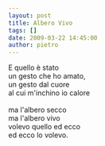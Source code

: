 ```yaml
---
layout: post
title: Albero Vivo
tags: []
date: 2009-03-22 14:45:00
author: pietro
---
```

E quello è stato<br/>un gesto che ho amato,<br/>un gesto dal cuore<br/>al cui m'inchino io calore<br/><br/>ma l'albero secco<br/>ma l'albero vivo<br/>volevo quello ed ecco<br/>ed ecco lo volevo.
